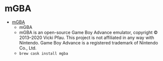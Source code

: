 # mGBA
- [mGBA](https://mgba.io/)
  -  mGBA
  - mGBA is an open-source Game Boy Advance emulator, copyright © 2013–2020 Vicki Pfau. This project is not affiliated in any way with Nintendo. Game Boy Advance is a registered trademark of Nintendo Co., Ltd.
  - `brew cask install mgba`
